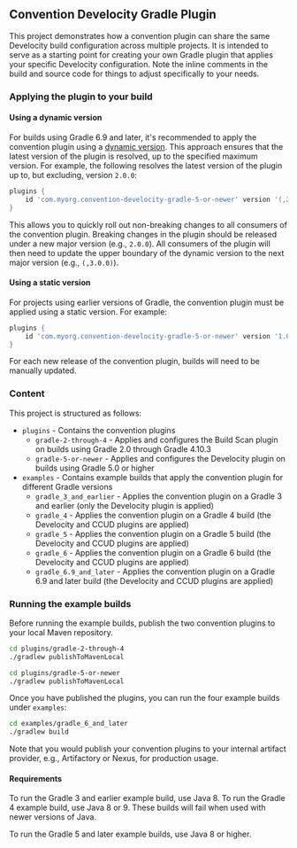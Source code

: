 ## Convention Develocity Gradle Plugin

This project demonstrates how a convention plugin can share the same Develocity build configuration across multiple projects.
It is intended to serve as a starting point for creating your own Gradle plugin that applies your specific Develocity configuration.
Note the inline comments in the build and source code for things to adjust specifically to your needs.

### Applying the plugin to your build

#### Using a dynamic version

For builds using Gradle 6.9 and later, it's recommended to apply the convention plugin using a [dynamic version](https://docs.gradle.org/current/userguide/dynamic_versions.html).
This approach ensures that the latest version of the plugin is resolved, up to the specified maximum version.
For example, the following resolves the latest version of the plugin up to, but excluding, version `2.0.0`:

```groovy
plugins {
    id 'com.myorg.convention-develocity-gradle-5-or-newer' version '(,2.0.0)'
}
```

This allows you to quickly roll out non-breaking changes to all consumers of the convention plugin.
Breaking changes in the plugin should be released under a new major version (e.g., `2.0.0`).
All consumers of the plugin will then need to update the upper boundary of the dynamic version to the next major version (e.g., `(,3.0.0)`).

#### Using a static version

For projects using earlier versions of Gradle, the convention plugin must be applied using a static version.
For example:

```groovy
plugins {
    id 'com.myorg.convention-develocity-gradle-5-or-newer' version '1.0.0'
}
```

For each new release of the convention plugin, builds will need to be manually updated.

### Content

This project is structured as follows:

  * `plugins` - Contains the convention plugins
    * `gradle-2-through-4` - Applies and configures the Build Scan plugin on builds using Gradle 2.0 through Gradle 4.10.3
    * `gradle-5-or-newer` - Applies and configures the Develocity plugin on builds using Gradle 5.0 or higher
  * `examples` - Contains example builds that apply the convention plugin for different Gradle versions
    * `gradle_3_and_earlier` - Applies the convention plugin on a Gradle 3 and earlier (only the Develocity plugin is applied)
    * `gradle_4` - Applies the convention plugin on a Gradle 4 build (the Develocity and CCUD plugins are applied)
    * `gradle_5` - Applies the convention plugin on a Gradle 5 build (the Develocity and CCUD plugins are applied)
    * `gradle_6` - Applies the convention plugin on a Gradle 6 build (the Develocity and CCUD plugins are applied)
    * `gradle_6.9_and_later` - Applies the convention plugin on a Gradle 6.9 and later build (the Develocity and CCUD plugins are applied)

### Running the example builds

Before running the example builds, publish the two convention plugins to your local Maven repository.

```bash
cd plugins/gradle-2-through-4
./gradlew publishToMavenLocal

cd plugins/gradle-5-or-newer
./gradlew publishToMavenLocal
```

Once you have published the plugins, you can run the four example builds under `examples`:

```bash
cd examples/gradle_6_and_later
./gradlew build
```

Note that you would publish your convention plugins to your internal artifact provider, e.g., Artifactory or Nexus, for production usage.

#### Requirements

To run the Gradle 3 and earlier example build, use Java 8. To run the Gradle 4 example build, use Java 8 or 9. These builds will fail when used with newer versions of Java.

To run the Gradle 5 and later example builds, use Java 8 or higher.

